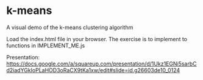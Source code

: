 k-means
=======

A visual demo of the k-means clustering algorithm

Load the index.html file in your browser.
The exercise is to implement to functions in IMPLEMENT_ME.js

Presentation: https://docs.google.com/a/squareup.com/presentation/d/1Ukz1EGNi5sarbCd2iadYGkIoPLaHOD3oRaCX9tKa1xw/edit#slide=id.g26603de10_0124
